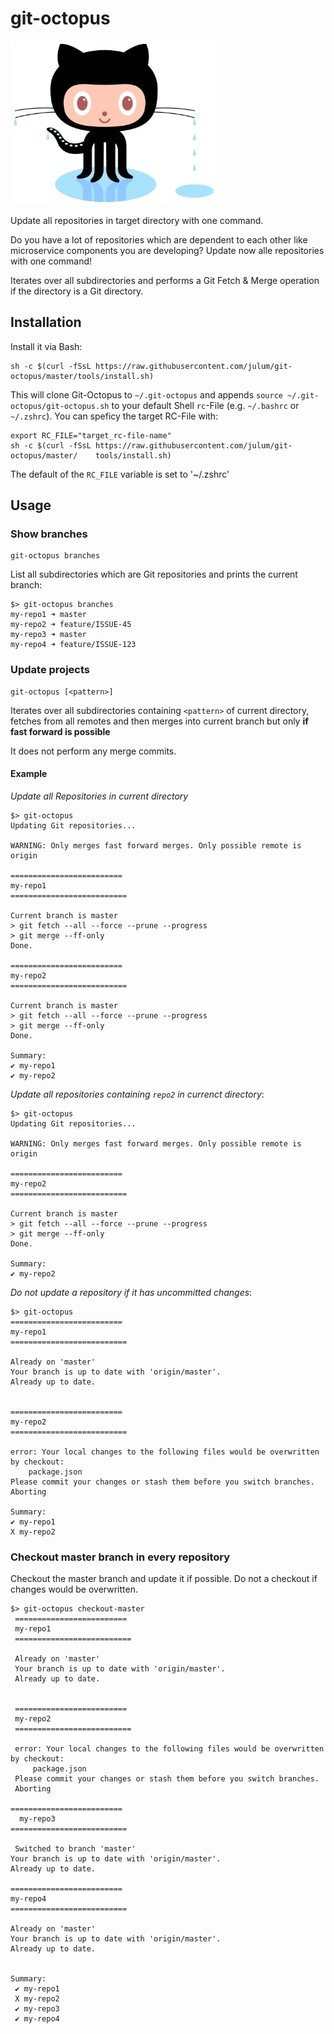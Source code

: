 # git-octopus
![logo](image.jpeg)

Update all repositories in target directory with one command.

Do you have a lot of repositories which are dependent to each other like microservice components you are developing? 
Update now alle repositories with one command!

Iterates over all subdirectories and performs a Git Fetch & Merge operation if the directory is a Git directory.

## Installation
Install it via Bash:
```
sh -c $(curl -fSsL https://raw.githubusercontent.com/julum/git-octopus/master/tools/install.sh)
```

This will clone Git-Octopus to `~/.git-octopus` and appends
`source ~/.git-octopus/git-octopus.sh` to your default Shell `rc`-File (e.g. 
`~/.bashrc` or `~/.zshrc`). You can speficy the target RC-File with:

```
export RC_FILE="target_rc-file-name"
sh -c $(curl -fSsL https://raw.githubusercontent.com/julum/git-octopus/master/    tools/install.sh)
```

The default of the `RC_FILE` variable is set to '~/.zshrc'

## Usage
### Show branches
```
git-octopus branches
```
List all subdirectories which are Git repositories and prints the current branch:
```
$> git-octopus branches
my-repo1 ➜ master
my-repo2 ➜ feature/ISSUE-45
my-repo3 ➜ master
my-repo4 ➜ feature/ISSUE-123
```
### Update projects
```
git-octopus [<pattern>]
```
Iterates over all subdirectories containing `<pattern>` of current directory,
fetches from all remotes and then merges into current branch but only **if fast forward is possible**

It does not perform any merge commits.

#### Example
*Update all Repositories in current directory*

```
$> git-octopus
Updating Git repositories...

WARNING: Only merges fast forward merges. Only possible remote is origin

=========================
my-repo1
==========================

Current branch is master
> git fetch --all --force --prune --progress
> git merge --ff-only
Done.

=========================
my-repo2
==========================

Current branch is master
> git fetch --all --force --prune --progress
> git merge --ff-only
Done.

Summary:
✔ my-repo1
✔ my-repo2

```

*Update all repositories containing `repo2` in currenct directory*:
```
$> git-octopus
Updating Git repositories...

WARNING: Only merges fast forward merges. Only possible remote is origin

=========================
my-repo2
==========================

Current branch is master
> git fetch --all --force --prune --progress
> git merge --ff-only
Done.

Summary:
✔ my-repo2
```

*Do not update a repository if it has uncommitted changes*:
```
$> git-octopus
=========================
my-repo1
==========================

Already on 'master'
Your branch is up to date with 'origin/master'.
Already up to date.


=========================
my-repo2
==========================

error: Your local changes to the following files would be overwritten by checkout:
	package.json
Please commit your changes or stash them before you switch branches.
Aborting

Summary:
✔ my-repo1
X my-repo2

```

### Checkout master branch in every repository
Checkout the master branch and update it if possible. Do not a checkout if changes would be overwritten.

```
$> git-octopus checkout-master
 =========================
 my-repo1
 ==========================

 Already on 'master'
 Your branch is up to date with 'origin/master'.
 Already up to date.


 =========================
 my-repo2
 ==========================

 error: Your local changes to the following files would be overwritten by checkout:
     package.json
 Please commit your changes or stash them before you switch branches.
 Aborting

=========================
  my-repo3
==========================

 Switched to branch 'master'
Your branch is up to date with 'origin/master'.
Already up to date.

=========================
my-repo4
==========================

Already on 'master'
Your branch is up to date with 'origin/master'.
Already up to date.


Summary:
 ✔ my-repo1
 X my-repo2
 ✔ my-repo3
 ✔ my-repo4
```
